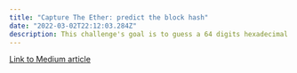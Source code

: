```yaml
---
title: "Capture The Ether: predict the block hash"
date: "2022-03-02T22:12:03.284Z"
description: This challenge's goal is to guess a 64 digits hexadecimal number, so we better start now.
---
```


[Link to Medium article](https://systemweakness.com/capture-the-ether-predict-the-block-hash-bdbaf870cd5d)
<!-- 
Capture The Ether: predict the block hash
Let’s start by technically and conceptually understanding what we are trying to achieve in this challenge.

It asks us to guess a hash allocated in a bytes32 variable, as per the keccak256’s format.

But what’s that bytes32? I’ll try to explain as simple as possible what it is and why it is represented in a string of 66 characters. You can skip this part if you don’t want or need to review some basic computing/mathematical concepts.

Let’s start with what a binary number is: a number expressed in the base-2 numeral system. A mathematical expression that uses only 2 symbols: 1 and 0. Also called bit (from binary digit). A bit is the most basic unit of information in computing and digital communication. It’s what computers understand. Everything is either on or off, and the sum/combination of those states. Everything in a computer can be represented in -usually- lots of bits.

We, humans, on the other hand use the decimal system to count things, which is expressed in the base-10 numeral system. I.e. symbols 0 to 9.

With each of these numeral systems we can represent any number (integer, at least) we want. And every number in each one of them has the exact representation in every other.

Going back to binary, each “1” added to a number is equal, in decimal format, to 2 to the power of te position of the number from right to left, starting with position 0. Some examples:

If the binary number is 111, it’s not one hundred eleven as we would expect, but 2² + 2¹ + 2⁰ = 7.
If the binary number is 1011, it’s not one thousand eleven, but 2³ + 0 + 2¹ + 2⁰ = 11.
Then, a byte is just the sum of 8 bits. That’s why we can represent up to decimal 256 numbers (0 to 255) with each one of them. To visualize it:

"11111111" = 2⁷ + 2⁶ + 2⁵ + 2⁴ + 2³ + 2² + 2¹ + 2⁰ = 255.
Another numeral system widely used in Ethereum and Blockchain is hexadecimal. This is a base-16 system, meaning it uses 16 symbols:

0 1 2 3 4 5 6 7 8 9 a b c d e f.
The way to use it is to count from 0 to f (0 to 15 in decimal) and then keep going with 10 (16), 11 (17), … 1a (26), … 20 (32) and so on.

With this system we can count up to decimal 255 with to digits: “ff”. To represent 256 we would have to add another digit on the left and start over with the other two: 100.

Also, per convention, when we write in hexadecimal format, we need to add a “0x” as a prefix.

To be sure we really understand all of this, let’s visualize 0 to 20 in decimal, hexadecimal and binary with their corresponding formula:


Ok, so now you know what a bit, byte, binary, hexadecimal and decimals are. We can go back to our challenge’s solution: a hash allocated in a bytes32 variable, as per the keccak256’s format, and why it is represented with 66 characters, both numbers and letters.

First, the output of the keccak256 hash function is a 256 bit number. As we’ve seen before, 256 bits = 32 bytes, as per 256 / 8. That’s our bytes32 variable, which is represented in hexadecimal format, meaning that each of these 32 bytes can be represented with two hexadecimal characters, i.e. 64 in total. Then, if we add the “0x” prefix we finally get to our 66 characters number.

Now, going back to our challenge, this contract has pretty much the same structure as the previous one.


The main functions are:

constructor requires 1 ether when deploying.
lockInGuess takes a bytes32 as an argument, sets the guesser as the msg.sender, the guess as the parameter and the settlementBlockNumber as the next in line.
settle after a couple of checks, defines and sets the bytes32 variable answer to the blockhash of our settlementBlockNumber.
isComplete checks if the balance equals to 0.
These functions, as per the require statements in them and blockchain’s logic, force us to call them in that exact order. If we try and call them in any other way, we’ll get an error and the transaction will be reverted.

Trying to actually guess a 256 bit / 32 byte number is quite unfeasible, there are much more combinations in it than stars in the universe. Really.

There is a way, though, to solve this challenge in a little bit more efficient way with one of the blockhash’s properties. If we go and read the docs we’ll see that it returns the hash of the given block when blocknumber is one of the 256 most recent blocks; otherwise returns zero.

This piece of information is key to solve the challenge. We know that sometime in the future (~ 1 hour), our current block will older than the 256 most recent blocks, and if we try and get the hash through the blockhash function, it’ll return 0.

So, the way to solve this exercise is to…

Deploy the contract, send 1 ether with the constructor.
Call lockInGuess() with a value of 0x0000000000000000000000000000000000000000000000000000000000000000 and send another ether.
Wait for approximately 1 hour or check what the previous step’s block was and wait until 256 more blocks have been mined. You can of course check this on etherscan.
Call settle().
If you’ve waited long enough, you’ll be receiving the two previously sent ethers on your account.


We have reviewed some concepts and finished with the Lotteries challenges. On the next article we’ll start solving the Math section.
 -->
